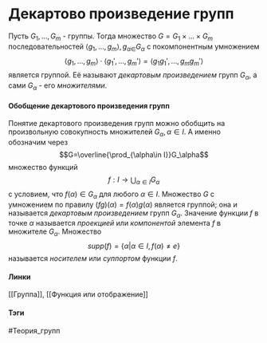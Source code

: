 # Декартово произведение групп
Пусть $G_1,\dots,G_m$ - группы. Тогда множество $G=G_1\times\dots\times G_m$ последовательностей $\langle g_1,\dots,g_m\rangle,g_{\alpha\in}G_\alpha$ с покомпонентным умножением 
$$\langle g_1,\dots,g_m\rangle\cdot\langle g_1',\dots,g_m'\rangle=\langle g_1g_1',\dots,g_mg_m'\rangle$$
является группой. Её называют *декартовым произведением* групп $G_\alpha$, а сами $G_\alpha$ - его *множителями*.

#### Обобщение декартового произведения групп
Понятие декартового произведения групп можно обобщить на произвольную совокупность множителей $G_\alpha,\alpha\in I$. А именно обозначим через 
$$G=\overline{\prod_{\alpha\in I}}G_\alpha$$
множество функций 
$$f:I\rightarrow\bigcup_{\alpha\in I}G_\alpha$$
с условием, что $f(\alpha)\in G_\alpha$ для любого $\alpha\in I$. Множество $G$ с умножением по правилу $(fg)(\alpha)=f(\alpha)g(\alpha)$ является группой; она и называется *декартовым произведением* групп $G_\alpha$. Значение функции $f$ в точке $\alpha$ называется *проекцией* или *компонентой* элемента $f$ в множителе $G_\alpha$. Множество 
$$supp(f)=\{\alpha|\alpha\in I,f(\alpha)\neq e\}$$
называется *носителем* или *суппортом* функции $f$.

#### Линки 
[[Группа]],
[[Функция или отображение]]
#### Тэги 
 #Теория_групп 
